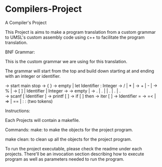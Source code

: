 # Compilers-Project
A Compiler's Project

This Project is aims to make a program translation from a custom grammar to UMSL's custom assembly code using c++ to facilitate the program translation.


BNF Grammar:

  This is the custom grammar we are using for this translation. 
  
  The grammar will start from the top and build down starting at <program> and ending with an integer or identifier.

<program>  ->      start <vars> main <block> stop
<block>    ->      { <vars> <stats> }
<vars>     ->      empty | let Identifier :  Integer    <vars>
<expr>     ->      <N> / <expr>  | <N> * <expr> | <N>
<N>        ->      <A> + <N> | <A> - <N> | <A>
<A>        ->      % <A> |  <R>
<R>        ->      [ <expr> ] | Identifier | Integer
<stats>    ->      <stat>  <mStat>
<mStat>    ->      empty |  <stat>  <mStat>
<stat>     ->      <in> .  | <out> .  | <block> | <if> .  | <loop> .  | <assign> .  
<in>       ->      scanf [ Identifier ]
<out>      ->      printf [ <expr> ]
<if>       ->      if [ <expr> <RO> <expr> ] then <block>
<loop>     ->      iter [ <expr> <RO> <expr> ]  <block>
<assign>   ->      Identifier  = <expr> 
<RO>       ->      =<  | =>   |  ==  |   :  :  (two tokens)
  
Instructions:
  
  Each Projects will contain a makefile. 
  
  Commands:
  make: to make the objects for the project program.
  
  make clean: to clean up all the objects for the project program.
  
  To run the project executable, please check the readme under each projects. 
  There'll be an invocation section describing how to execute program as well as parameters needed to run the program.
    
  
  
